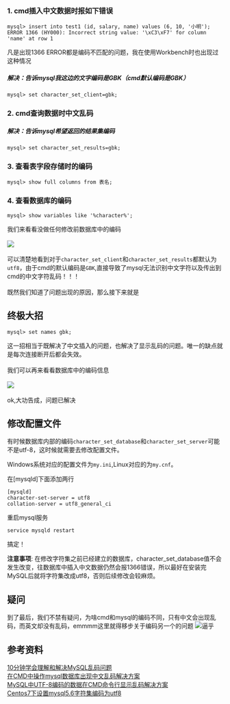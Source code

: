### 1. cmd插入中文数据时报如下错误
```
mysql> insert into test1 (id, salary, name) values (6, 10, '小明');
ERROR 1366 (HY000): Incorrect string value: '\xC3\xF7' for column 'name' at row 1
```
凡是出现1366 ERROR都是编码不匹配的问题，我在使用Workbench时也出现过这种情况

##### 解决：告诉mysql我这边的文字编码是GBK（cmd默认编码是GBK）
```
mysql> set character_set_client=gbk;
```

### 2. cmd查询数据时中文乱码
##### 解决：告诉mysql希望返回的结果集编码
```
mysql> set character_set_results=gbk;
```

### 3. 查看表字段存储时的编码
```
mysql> show full columns from 表名;
```

### 4. 查看数据库的编码
```
mysql> show variables like '%character%';
```
我们来看看没做任何修改前数据库中的编码<br><br>
![](http://oyrpkn4bk.bkt.clouddn.com/encode2.JPG)<br><br>
可以清楚地看到对于`character_set_client`和`character_set_results`都默认为`utf8`，由于cmd的默认编码是`GBK`,直接导致了mysql无法识别中文字符以及传出到cmd的中文字符乱码！！！<br><br>
既然我们知道了问题出现的原因，那么接下来就是

## 终极大招
```
mysql> set names gbk;
```
这一招相当于既解决了中文插入的问题，也解决了显示乱码的问题。唯一的缺点就是每次连接断开后都会失效。<br><br>
我们可以再来看看数据库中的编码信息<br><br>
![](http://oyrpkn4bk.bkt.clouddn.com/encode.JPG)<br><br>
ok,大功告成，问题已解决

## 修改配置文件
有时候数据库内部的编码`character_set_database`和`character_set_server`可能不是utf-8，这时候就需要去修改配置文件。

Windows系统对应的配置文件为`my.ini`,Linux对应的为`my.cnf`。

在[mysqld]下面添加两行
```
[mysqld]
character-set-server = utf8
collation-server = utf8_general_ci
```

重启mysql服务
```
service mysqld restart
```

搞定！

**注意事项**: 在修改字符集之前已经建立的数据库，character_set_database值不会发生改变，往数据库中插入中文数据仍然会报1366错误，所以最好在安装完MySQL后就将字符集改成utf8，否则后续修改会较麻烦。

## 疑问
到了最后，我们不禁有疑问，为啥cmd和mysql的编码不同，只有中文会出现乱码，而英文却没有乱码，emmmm这里就得移步关于编码另一个的问题
![逼乎](https://www.zhihu.com/question/38500793?sort=created)

## 参考资料
[10分钟学会理解和解决MySQL乱码问题](http://cenalulu.github.io/mysql/mysql-mojibake/)  
[在CMD中操作mysql数据库出现中文乱码解决方案](http://blog.csdn.net/jq_ak47/article/details/55261124)  
[MySQL中UTF-8编码的数据在CMD命令行显示乱码解决方案](http://blog.csdn.net/dunylin/article/details/54947865)  
[Centos7下设置mysql5.6字符集编码为utf8](https://jingyan.baidu.com/article/86112f1398c70827379787f8.html)
